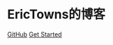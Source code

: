 # EricTowns的博客

[GitHub](https://github.com/EricTownsChina/erictownschina.github.io)
[Get Started](#EricTownsChina)
